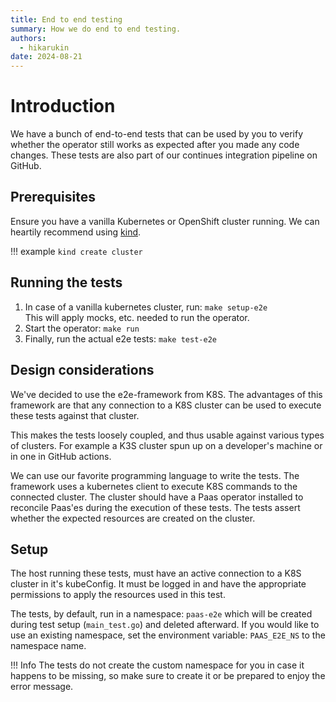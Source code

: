 ```yaml
---
title: End to end testing
summary: How we do end to end testing.
authors:
  - hikarukin
date: 2024-08-21
---
```


# Introduction

We have a bunch of end-to-end tests that can be used by you to verify whether the
operator still works as expected after you made any code changes. These tests are
also part of our continues integration pipeline on GitHub.

## Prerequisites

Ensure you have a vanilla Kubernetes or OpenShift cluster running. We can heartily
recommend using [kind](https://kind.sigs.k8s.io).

!!! example
    ```kind create cluster``` 

## Running the tests

1. In case of a vanilla kubernetes cluster, run: `make setup-e2e` <br/>
  This will apply mocks, etc. needed to run the operator.
2. Start the operator: `make run`
3. Finally, run the actual e2e tests: `make test-e2e`

## Design considerations

We've decided to use the e2e-framework from K8S. The advantages of this framework
are that any connection to a K8S cluster can be used to execute these tests against
that cluster.

This makes the tests loosely coupled, and thus usable against various types of
clusters. For example a K3S cluster spun up on a developer's machine or in one in
GitHub actions.

We can use our favorite programming language to write the tests. The framework
uses a kubernetes client to execute K8S commands to the connected cluster.
The cluster should have a Paas operator installed to reconcile Paas'es during
the execution of these tests. The tests assert whether the expected resources
are created on the cluster.

## Setup

The host running these tests, must have an active connection to a K8S cluster in
it's kubeConfig. It must be logged in and have the appropriate permissions to
apply the resources used in this test.

The tests, by default, run in a namespace: `paas-e2e` which will be created during
test setup (`main_test.go`) and deleted afterward. If you would like to use an
existing namespace, set the environment variable: `PAAS_E2E_NS` to the namespace
name.

!!! Info
    The tests do not create the custom namespace for you in case it happens to
    be missing, so make sure to create it or be prepared to enjoy the error message.